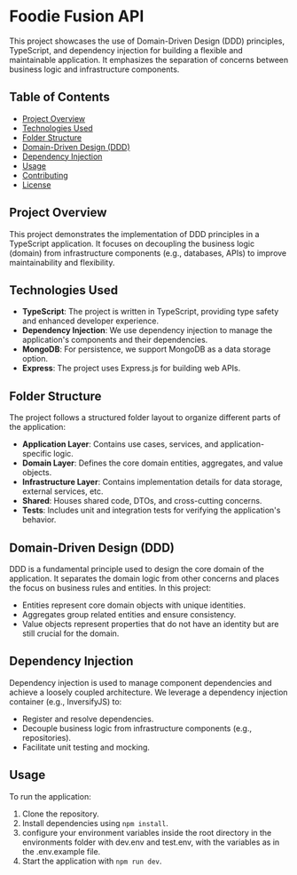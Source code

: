# Foodie Fusion API

This project showcases the use of Domain-Driven Design (DDD) principles, TypeScript, and dependency injection for building a flexible and maintainable application. It emphasizes the separation of concerns between business logic and infrastructure components.

## Table of Contents

- [Project Overview](#project-overview)
- [Technologies Used](#technologies-used)
- [Folder Structure](#folder-structure)
- [Domain-Driven Design (DDD)](#domain-driven-design-ddd)
- [Dependency Injection](#dependency-injection)
- [Usage](#usage)
- [Contributing](#contributing)
- [License](#license)

## Project Overview

This project demonstrates the implementation of DDD principles in a TypeScript application. It focuses on decoupling the business logic (domain) from infrastructure components (e.g., databases, APIs) to improve maintainability and flexibility.

## Technologies Used

- **TypeScript**: The project is written in TypeScript, providing type safety and enhanced developer experience.
- **Dependency Injection**: We use dependency injection to manage the application's components and their dependencies.
- **MongoDB**: For persistence, we support MongoDB as a data storage option.
- **Express**: The project uses Express.js for building web APIs.

## Folder Structure

The project follows a structured folder layout to organize different parts of the application:

- **Application Layer**: Contains use cases, services, and application-specific logic.
- **Domain Layer**: Defines the core domain entities, aggregates, and value objects.
- **Infrastructure Layer**: Contains implementation details for data storage, external services, etc.
- **Shared**: Houses shared code, DTOs, and cross-cutting concerns.
- **Tests**: Includes unit and integration tests for verifying the application's behavior.

## Domain-Driven Design (DDD)

DDD is a fundamental principle used to design the core domain of the application. It separates the domain logic from other concerns and places the focus on business rules and entities. In this project:

- Entities represent core domain objects with unique identities.
- Aggregates group related entities and ensure consistency.
- Value objects represent properties that do not have an identity but are still crucial for the domain.

## Dependency Injection

Dependency injection is used to manage component dependencies and achieve a loosely coupled architecture. We leverage a dependency injection container (e.g., InversifyJS) to:

- Register and resolve dependencies.
- Decouple business logic from infrastructure components (e.g., repositories).
- Facilitate unit testing and mocking.

## Usage

To run the application:

1. Clone the repository.
2. Install dependencies using `npm install`.
3. configure your environment variables inside the root directory in the environments folder with dev.env and test.env, with the variables as in the .env.example file.
4. Start the application with `npm run dev`.
